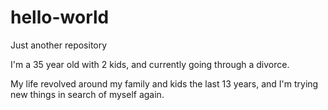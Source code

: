 # hello-world
Just another repository

I'm a 35 year old with 2 kids, and currently going through a divorce.

My life revolved around my family and kids the last 13 years, and I'm trying new things in search of myself again.

